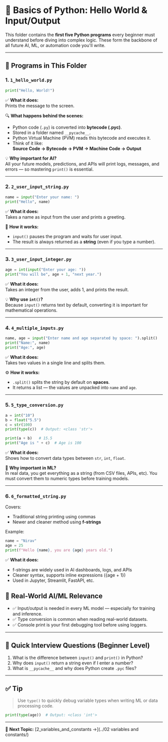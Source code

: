 # 🧠 Basics of Python: Hello World & Input/Output

This folder contains the **first five Python programs** every beginner must understand before diving into complex logic. These form the backbone of all future AI, ML, or automation code you'll write.

---

## 📌 Programs in This Folder

### 1. `1_hello_world.py`

```python
print("Hello, World!")
```

✅ **What it does:**  
Prints the message to the screen.

🔍 **What happens behind the scenes:**
- Python code (`.py`) is converted into **bytecode (.pyc)**.
- Stored in a folder named `__pycache__`.
- Python Virtual Machine (PVM) reads this bytecode and executes it.
- Think of it like:  
  **Source Code → Bytecode → PVM → Machine Code → Output**

💡 **Why important for AI?**  
All your future models, predictions, and APIs will print logs, messages, and errors — so mastering `print()` is essential.

---

### 2. `2_user_input_string.py`

```python
name = input("Enter your name: ")
print("Hello", name)
```

✅ **What it does:**  
Takes a name as input from the user and prints a greeting.

📌 **How it works:**
- `input()` pauses the program and waits for user input.
- The result is always returned as a **string** (even if you type a number).

---

### 3. `3_user_input_integer.py`

```python
age = int(input("Enter your age: "))
print("You will be", age + 1, "next year.")
```

✅ **What it does:**  
Takes an integer from the user, adds 1, and prints the result.

💡 **Why use `int()`?**  
Because `input()` returns text by default, converting it is important for mathematical operations.

---

### 4. `4_multiple_inputs.py`

```python
name, age = input("Enter name and age separated by space: ").split()
print("Name:", name)
print("Age:", age)
```

✅ **What it does:**  
Takes two values in a single line and splits them.

⚙️ **How it works:**
- `.split()` splits the string by default on **spaces**.
- It returns a list — the values are unpacked into `name` and `age`.

---

### 5. `5_type_conversion.py`

```python
a = int("10")
b = float("5.5")
c = str(100)
print(type(c))  # Output: <class 'str'>

print(a + b)   # 15.5
print("Age is " + c)  # Age is 100
```

✅ **What it does:**  
Shows how to convert data types between `str`, `int`, `float`.

🧠 **Why important in ML?**  
In real data, you get everything as a string (from CSV files, APIs, etc). You must convert them to numeric types before training models.

---
### 6. `6_formatted_string.py`

Covers:
- Traditional string printing using commas
- Newer and cleaner method using **f-strings**

Example:
```python
name = "Nirav"
age = 25
print(f"Hello {name}, you are {age} years old.")
```

✅ **What it does:**
- f-strings are widely used in AI dashboards, logs, and APIs
- Cleaner syntax, supports inline expressions ({age + 1})
- Used in Jupyter, Streamlit, FastAPI, etc.


## 🎯 Real-World AI/ML Relevance

- ✅ Input/output is needed in every ML model — especially for training and inference.
- ✅ Type conversion is common when reading real-world datasets.
- ✅ Console print is your first debugging tool before using loggers.

---

## 🧠 Quick Interview Questions (Beginner Level)

1. What is the difference between `input()` and `print()` in Python?
2. Why does `input()` return a string even if I enter a number?
3. What is `__pycache__` and why does Python create `.pyc` files?

---

## ✅ Tip

> Use `type()` to quickly debug variable types when writing ML or data processing code.

```python
print(type(age))  # Output: <class 'int'>
```

---

📁 **Next Topic:** [2_variables_and_constants →](../02 variables and constants/)